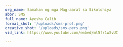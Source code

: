```yaml
---
org_name: Samahan ng mga Mag-aaral sa Sikolohiya
abbr: SMS
full_name: Ayesha Calib
formal_shot: '/uploads/sms-prof.png'
creative_shot: '/uploads/sms-pers.png'
vid_link: https://www.youtube.com/embed/ml5fr1wSvUI

---
```

